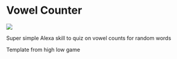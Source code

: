 # Vowel Counter

![](./asset/images/original.png)

Super simple Alexa skill to quiz on vowel counts for random words

Template from high low game
